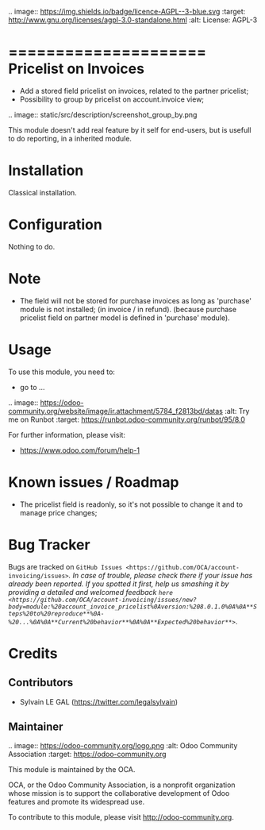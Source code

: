 .. image:: https://img.shields.io/badge/licence-AGPL--3-blue.svg
   :target: http://www.gnu.org/licenses/agpl-3.0-standalone.html
   :alt: License: AGPL-3

=====================
Pricelist on Invoices
=====================

* Add a stored field pricelist on invoices, related to the partner pricelist;
* Possibility to group by pricelist on account.invoice view;

.. image:: static/src/description/screenshot_group_by.png


This module doesn't add real feature by it self for end-users, but is usefull
to do reporting, in a inherited module.

Installation
============

Classical installation.

Configuration
=============

Nothing to do.

Note
====

* The field will not be stored for purchase invoices as long as 'purchase'
  module is not installed; (in invoice / in refund). (because purchase
  pricelist field on partner model is defined in 'purchase' module).

Usage
=====

To use this module, you need to:

* go to ...

.. image:: https://odoo-community.org/website/image/ir.attachment/5784_f2813bd/datas
   :alt: Try me on Runbot
   :target: https://runbot.odoo-community.org/runbot/95/8.0

For further information, please visit:

* https://www.odoo.com/forum/help-1

Known issues / Roadmap
======================

* The pricelist field is readonly, so it's not possible to change it and to
  manage price changes;

Bug Tracker
===========

Bugs are tracked on `GitHub Issues <https://github.com/OCA/account-invoicing/issues>`_.
In case of trouble, please check there if your issue has already been reported.
If you spotted it first, help us smashing it by providing a detailed and welcomed feedback
`here <https://github.com/OCA/account-invoicing/issues/new?body=module:%20account_invoice_pricelist%0Aversion:%208.0.1.0%0A%0A**Steps%20to%20reproduce**%0A-%20...%0A%0A**Current%20behavior**%0A%0A**Expected%20behavior**>`_.


Credits
=======

Contributors
------------

* Sylvain LE GAL (https://twitter.com/legalsylvain)

Maintainer
----------

.. image:: https://odoo-community.org/logo.png
   :alt: Odoo Community Association
   :target: https://odoo-community.org

This module is maintained by the OCA.

OCA, or the Odoo Community Association, is a nonprofit organization whose
mission is to support the collaborative development of Odoo features and
promote its widespread use.

To contribute to this module, please visit http://odoo-community.org.
